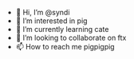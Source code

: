 - 👋 Hi, I’m @syndi
- 👀 I’m interested in pig
- 🌱 I’m currently learning cate
- 💞️ I’m looking to collaborate on ftx
- 📫 How to reach me pigpigpig

<!---
ExgeZtenZ/ExgeZtenZ is a ✨ special ✨ repository because its `README.md` (this file) appears on your GitHub profile.
You can click the Preview link to take a look at your changes.
--->
